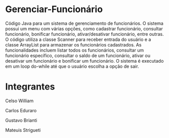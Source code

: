# Gerenciar-Funcionário
Código Java para um sistema de gerenciamento de funcionários. O sistema possui um menu com várias opções, como cadastrar funcionário, consultar funcionário, bonificar funcionário, ativar/desativar funcionário, entre outras. O código utiliza a classe Scanner para receber entrada do usuário e a classe ArrayList para armazenar os funcionários cadastrados. As funcionalidades incluem listar todos os funcionários, consultar um funcionário específico, consultar o saldo de um funcionário, ativar ou desativar um funcionário e bonificar um funcionário. O sistema é executado em um loop do-while até que o usuário escolha a opção de sair.

# Integrantes 
Celso William 

Carlos Eduraro 

Gustavo Brianti 

Mateuis Strigueti 

